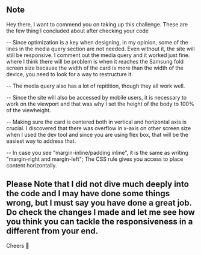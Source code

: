 ## Note

Hey there, I want to commend you on taking up this challenge. These are the few thing I concluded about after checking your code

-- Since optimization is a key when designing, in my opinion, some of the lines in the media query section are not needed. Even without it, the site will still be responsive. I comment out the media query and it worked just fine.
where I think there will be problem is when it reaches the Samsung fold screen size because the width of the card is more than the width of the device, you need to look for a way to restructure it.

-- The media query also has a lot of repitition, though they all work well.

-- Since the site will also be accessed by mobile users, it is necessary to work on the viewport and that was why I set the height of the body to 100% of the viewheight.

-- Making sure the card is centered both in vertical and horizontal axis is crucial. I discovered that there was overflow in x-axis on other screen size when I used the dev tool and since you are using flex box, that will be the easiest way to address that.

-- In case you see "margin-inline/padding inline", it is the same as writing "margin-right and margin-left"; The CSS rule gives you access to place content horizontally.

## Please Note that I did not dive much deeply into the code and I may have done some things wrong, but I must say you have done a great job. Do check the changes I made and let me see how you think you can tackle the responsiveness in a different from your end.

Cheers 🥂
